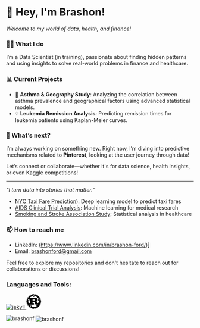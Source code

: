 # 👋 Hey, I'm Brashon!
*Welcome to my world of data, health, and finance!*

### 👨‍💻 What I do
I’m a Data Scientist (in training), passionate about finding hidden patterns and using insights to solve real-world problems in finance and healthcare.

### 📊 Current Projects
- 📌 **Asthma & Geography Study**: Analyzing the correlation between asthma prevalence and geographical factors using advanced statistical models.
- 💡 **Leukemia Remission Analysis**: Predicting remission times for leukemia patients using Kaplan-Meier curves.

### 🚀 What’s next?
I’m always working on something new. Right now, I’m diving into predictive mechanisms related to **Pinterest**, looking at the user journey through data!

Let’s connect or collaborate—whether it's for data science, health insights, or even Kaggle competitions!

---
*"I turn data into stories that matter."*

- [NYC Taxi Fare Prediction](https://github.com/brashonf/Deep-Learning-Projects)): Deep learning model to predict taxi fares
- [AIDS Clinical Trial Analysis](https://github.com/brashonf/AIDSProject): Machine learning for medical research
- [Smoking and Stroke Association Study](https://github.com/brashonf/SAS.projects): Statistical analysis in healthcare

### 📫 How to reach me
- LinkedIn: (https://www.linkedin.com/in/brashon-ford/)]
- Email: brashonford@gmail.com

Feel free to explore my repositories and don't hesitate to reach out for collaborations or discussions!


<h3 align="left">Languages and Tools:</h3>
<p align="left"> <a href="https://jekyllrb.com/" target="_blank" rel="noreferrer"> <img src="https://www.vectorlogo.zone/logos/jekyllrb/jekyllrb-icon.svg" alt="jekyll" width="40" height="40"/> </a> <a href="https://www.rust-lang.org" target="_blank" rel="noreferrer"> <img src="https://raw.githubusercontent.com/devicons/devicon/master/icons/rust/rust-plain.svg" alt="rust" width="40" height="40"/> </a> </p>

<p><img align="left" src="https://github-readme-stats.vercel.app/api/top-langs?username=brashonf&show_icons=true&locale=en&layout=compact" alt="brashonf" /></p>

<p>&nbsp;<img align="center" src="https://github-readme-stats.vercel.app/api?username=brashonf&show_icons=true&locale=en" alt="brashonf" /></p>
